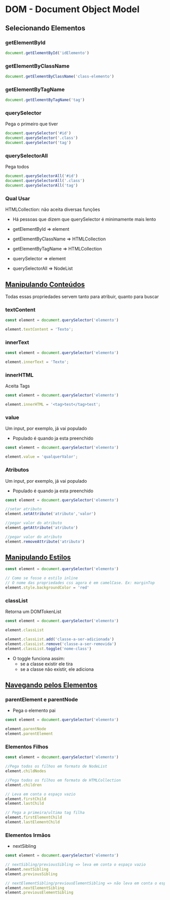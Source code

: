 # DOM - Document Object Model

## Selecionando Elementos

### getElementById
```js
document.getElementById('idElemento')
```

### getElementByClassName
```js
document.getElementByClassName('class-elemento')
```

### getElementByTagName
```js
document.getElementByTagName('tag')
```

### querySelector
Pega o primeiro que tiver
```js
document.querySelector('#id')
document.querySelector('.class')
document.querySelector('tag')
```

### querySelectorAll
Pega todos
```js
document.querySelectorAll('#id')
document.querySelectorAll('.class')
document.querySelectorAll('tag')
```

### Qual Usar
HTMLCollection: não aceita diversas funções
- Há pessoas que dizem que querySelector é minimamente mais lento

- getElementById => element
- getElementByClassName => HTMLCollection
- getElementByTagName => HTMLCollection
- querySelector => element
- querySelectorAll => NodeList 

## [Manipulando Conteúdos](Pratica/Exemplos/DOM/index.html)

Todas essas propriedades servem tanto para atribuir, quanto para buscar
### textContent
```js
const element = document.querySelector('elemento')

element.textContent = 'Texto';
```

### innerText
```js
const element = document.querySelector('elemento')

element.innerText = 'Texto';
```

### innerHTML
Aceita Tags
```js
const element = document.querySelector('elemento')

element.innerHTML = '<tag>test</tag>test';
```

### value
Um input, por exemplo, já vai populado
 - Populado é quando ja esta preenchido
```js
const element = document.querySelector('elemento')

element.value = 'qualquerValor';

```

### Atributos
Um input, por exemplo, já vai populado
 - Populado é quando ja esta preenchido
```js
const element = document.querySelector('elemento')

//setar atributo
element.setAttribute('atributo','valor')

//pegar valor do atributo
element.getAttribute('atributo')

//pegar valor do atributo
element.removeAttribute('atributo')
```


## [Manipulando Estilos](Pratica/Exemplos/DOM/index.html)
```js
const element = document.querySelector('elemento')

// Como se fosse o estilo inline
// O nome das propriedades css agora é em camelCase. Ex: marginTop
element.style.backgroundColor = 'red'
```

### classList
Retorna um DOMTokenList


```js
const element = document.querySelector('elemento')

element.classList

element.classList.add('classe-a-ser-adicionada')
element.classList.remove('classe-a-ser-removida')
element.classList.toggle('nome-class')
```
- O toggle funciona assim:
  - se a classe existir ele tira
  - se a classe não existir, ele adiciona

## [Navegando pelos Elementos](Pratica/Exemplos/DOM/index.html) 

### parentElement e parentNode
- Pega o elemento pai
```js
const element = document.querySelector('elemento')

element.parentNode
element.parentElement
```

### Elementos Filhos
```js
const element = document.querySelector('elemento')

//Pega todos os filhos em formato de NodeList
element.childNodes

//Pega todos os filhos em formato de HTMLCollection
element.children

// Leva em conta o espaço vazio
element.firstChild
element.lastChild

// Pega a primeira/ultima tag filha
element.firstElementChild
element.lastElementChild
```

### Elementos Irmãos
- nextSibling
```js
const element = document.querySelector('elemento')

// nextSibling/previousSibling => leva em conta o espaço vazio
element.nextSibling
element.previousSibling

// nextElementSibling/previousElementSibling => não leva em conta o espaço vazio
element.nextElementSibling
element.previousElementSibling
```

